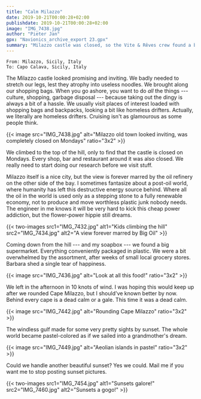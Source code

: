 ```yaml
---
title: "Calm Milazzo"
date: 2019-10-21T00:00:28+02:00
publishdate: 2019-10-21T00:00:28+02:00
image: "IMG_7438.jpg"
author: "Pieter Jan"
gpx: "Navionics_archive_export 23.gpx"
summary: "Milazzo castle was closed, so the Vite & Rêves crew found a big supermarket and motor a bit in the right direction."
---
```


`From: Milazzo, Sicily, Italy`<br/>
`To: Capo Calava, Sicily, Italy`

The Milazzo castle looked promising and inviting. We badly needed to stretch our legs, lest they atrophy into useless noodles. We brought along our shopping bags. When you go ashore, you want to do _all_ the things --- culture, shopping, garbage disposal --- because taking out the dingy is always a bit of a hassle. We usually visit places of interest loaded with shopping bags and backpacks, looking a bit like homeless drifters. Actually, we literally are homeless drifters. Cruising isn't as glamourous as some people think.

{{< image src="IMG_7438.jpg" alt="Milazzo old town looked inviting, was completely closed on Mondays" ratio="3x2" >}}

We climbed to the top of the hill, only to find that the castle is closed on Mondays. Every shop, bar and restaurant around it was also closed. We really need to start doing our research before we visit stuff.

Milazzo itself is a nice city, but the view is forever marred by the oil refinery on the other side of the bay. I sometimes fantasize about a post-oil world, where humanity has left this destructive energy source behind. Where all the oil in the world is used only as a stepping stone to a fully renewable economy, not to produce and move worthless plastic junk nobody needs. The engineer in me knows it will be very hard to kick this cheap power addiction, but the flower-power hippie still dreams.

{{< two-images src1="IMG_7432.jpg" alt1="Kids climbing the hill" src2="IMG_7434.jpg" alt2="A view forever marred by Big Oil" >}}

Coming down from the hill --- and my soapbox --- we found a big supermarket. Everything conveniently packaged in plastic. We were a bit overwhelmed by the assortment, after weeks of small local grocery stores. Barbara shed a single tear of happiness.

{{< image src="IMG_7436.jpg" alt="Look at all this food!" ratio="3x2" >}}

We left in the afternoon in 10 knots of wind. I was hoping this would keep up after we rounded Cape Milazzo, but I should've known better by now. Behind every cape is a dead calm or a gale. This time it was a dead calm.

{{< image src="IMG_7442.jpg" alt="Rounding Cape Milazzo" ratio="3x2" >}}

The windless gulf made for some very pretty sights by sunset. The whole world became pastel-colored as if we sailed into a grandmother's dream.

{{< image src="IMG_7449.jpg" alt="Aeolian islands in pastel" ratio="3x2" >}}

Could we handle another beautiful sunset? Yes we could. <span class="email">Mail me</span> if you want me to stop posting sunset pictures.

{{< two-images src1="IMG_7454.jpg" alt1="Sunsets galore!" src2="IMG_7460.jpg" alt2="Sunsets a gogo!" >}}
